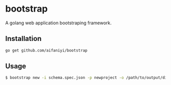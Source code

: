 # bootstrap

A golang web application bootstraping framework.

## Installation

```bash
go get github.com/aifaniyi/bootstrap
```

## Usage

```bash
$ bootstrap new -i schema.spec.json -p newproject -o /path/to/output/dir
```
